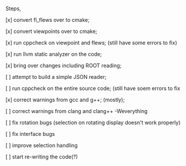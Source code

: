 Steps,


 [x] convert fl_flews over to cmake;
 
 [x] convert viewpoints over to cmake;
 
 [x] run cppcheck on viewpoint and flews; (still have some errors to fix)
 
 [x] run llvm static analyzer on the code;
 
 [x] bring over changes including ROOT reading;
 
 [ ] attempt to build a simple JSON reader;
 
 [ ] run cppcheck on the entire source code; (still have soem errors to fix
 
 [x] correct warnings from gcc and g++; (mostly); 
 
 [ ] correct warnings from clang and clang++ -Weverything 
 
 [ ] fix rotation bugs (selection on rotating display doesn't work properly)
 
 [ ] fix interface bugs
 
 [ ] improve selection handling
 
 [ ] start re-writing the code(?)


